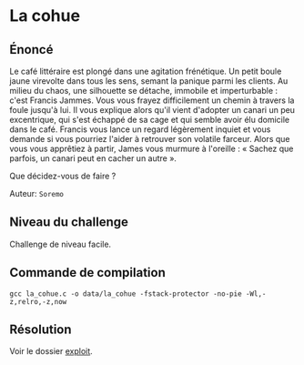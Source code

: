 # La cohue

## Énoncé

Le café littéraire est plongé dans une agitation frénétique. Un petit boule jaune virevolte dans tous les sens, semant la panique parmi les clients. Au milieu du chaos, une silhouette se détache, immobile et imperturbable : c'est Francis Jammes. Vous vous frayez difficilement un chemin à travers la foule jusqu'à lui. Il vous explique alors qu'il vient d'adopter un canari un peu excentrique, qui s'est échappé de sa cage et qui semble avoir élu domicile dans le café. Francis vous lance un regard légèrement inquiet et vous demande si vous pourriez l'aider à retrouver son volatile farceur. Alors que vous vous apprêtiez à partir, James vous murmure à l'oreille : « Sachez que parfois, un canari peut en cacher un autre ».

Que décidez-vous de faire ?

Auteur: `Soremo`

## Niveau du challenge

Challenge de niveau facile.

## Commande de compilation

`gcc la_cohue.c -o data/la_cohue -fstack-protector -no-pie -Wl,-z,relro,-z,now`

## Résolution

Voir le dossier [exploit](exploit).

